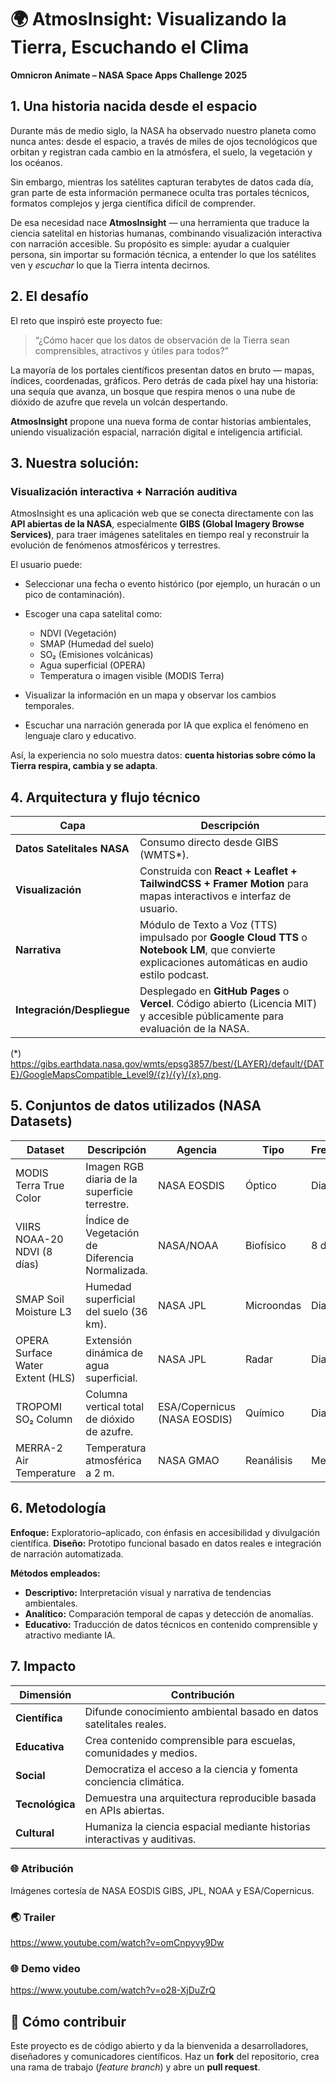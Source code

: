 # 🌍 **AtmosInsight: Visualizando la Tierra, Escuchando el Clima**
**Omnicron Animate – NASA Space Apps Challenge 2025**

## 1. Una historia nacida desde el espacio

Durante más de medio siglo, la NASA ha observado nuestro planeta como nunca antes: desde el espacio, a través de miles de ojos tecnológicos que orbitan y registran cada cambio en la atmósfera, el suelo, la vegetación y los océanos.

Sin embargo, mientras los satélites capturan terabytes de datos cada día, gran parte de esta información permanece oculta tras portales técnicos, formatos complejos y jerga científica difícil de comprender.

De esa necesidad nace **AtmosInsight** — una herramienta que traduce la ciencia satelital en historias humanas, combinando visualización interactiva con narración accesible.
Su propósito es simple: ayudar a cualquier persona, sin importar su formación técnica, a entender lo que los satélites ven y *escuchar* lo que la Tierra intenta decirnos.

## 2. El desafío

El reto que inspiró este proyecto fue:

> “¿Cómo hacer que los datos de observación de la Tierra sean comprensibles, atractivos y útiles para todos?”

La mayoría de los portales científicos presentan datos en bruto — mapas, índices, coordenadas, gráficos.
Pero detrás de cada píxel hay una historia: una sequía que avanza, un bosque que respira menos o una nube de dióxido de azufre que revela un volcán despertando.

**AtmosInsight** propone una nueva forma de contar historias ambientales, uniendo visualización espacial, narración digital e inteligencia artificial.

## 3. Nuestra solución:

### Visualización interactiva + Narración auditiva

AtmosInsight es una aplicación web que se conecta directamente con las **API abiertas de la NASA**, especialmente **GIBS (Global Imagery Browse Services)**, para traer imágenes satelitales en tiempo real y reconstruir la evolución de fenómenos atmosféricos y terrestres.

El usuario puede:

* Seleccionar una fecha o evento histórico (por ejemplo, un huracán o un pico de contaminación).
* Escoger una capa satelital como:

  * NDVI (Vegetación)
  * SMAP (Humedad del suelo)
  * SO₂ (Emisiones volcánicas)
  * Agua superficial (OPERA)
  * Temperatura o imagen visible (MODIS Terra)
* Visualizar la información en un mapa y observar los cambios temporales.
* Escuchar una narración generada por IA que explica el fenómeno en lenguaje claro y educativo.

Así, la experiencia no solo muestra datos: **cuenta historias sobre cómo la Tierra respira, cambia y se adapta**.

## 4. Arquitectura y flujo técnico

| **Capa**                   | **Descripción**                                                                                                                                          |
| -------------------------- | -------------------------------------------------------------------------------------------------------------------------------------------------------- |
| **Datos Satelitales NASA** | Consumo directo desde GIBS (WMTS*).                                                                                                                      |
| **Visualización**          | Construida con **React + Leaflet + TailwindCSS + Framer Motion** para mapas interactivos e interfaz de usuario.                                          |
| **Narrativa**              | Módulo de Texto a Voz (TTS) impulsado por **Google Cloud TTS** o **Notebook LM**, que convierte explicaciones automáticas en audio estilo podcast.       |
| **Integración/Despliegue** | Desplegado en **GitHub Pages** o **Vercel**. Código abierto (Licencia MIT) y accesible públicamente para evaluación de la NASA.                          |

(*) https://gibs.earthdata.nasa.gov/wmts/epsg3857/best/{LAYER}/default/{DATE}/GoogleMapsCompatible_Level9/{z}/{y}/{x}.png.

## 5. Conjuntos de datos utilizados (NASA Datasets)

| **Dataset**                      | **Descripción**                                 | **Agencia**                  | **Tipo**   | **Frecuencia** |
| -------------------------------- | ----------------------------------------------- | ---------------------------- | ---------- | -------------- |
| MODIS Terra True Color           | Imagen RGB diaria de la superficie terrestre.   | NASA EOSDIS                  | Óptico     | Diario         |
| VIIRS NOAA-20 NDVI (8 días)      | Índice de Vegetación de Diferencia Normalizada. | NASA/NOAA                    | Biofísico  | 8 días         |
| SMAP Soil Moisture L3            | Humedad superficial del suelo (36 km).          | NASA JPL                     | Microondas | Diario         |
| OPERA Surface Water Extent (HLS) | Extensión dinámica de agua superficial.         | NASA JPL                     | Radar      | Diario         |
| TROPOMI SO₂ Column               | Columna vertical total de dióxido de azufre.    | ESA/Copernicus (NASA EOSDIS) | Químico    | Diario         |
| MERRA-2 Air Temperature          | Temperatura atmosférica a 2 m.                  | NASA GMAO                    | Reanálisis | Mensual        |

## 6. Metodología

**Enfoque:** Exploratorio–aplicado, con énfasis en accesibilidad y divulgación científica.
**Diseño:** Prototipo funcional basado en datos reales e integración de narración automatizada.

**Métodos empleados:**

* **Descriptivo:** Interpretación visual y narrativa de tendencias ambientales.
* **Analítico:** Comparación temporal de capas y detección de anomalías.
* **Educativo:** Traducción de datos técnicos en contenido comprensible y atractivo mediante IA.

## 7. Impacto

| **Dimensión**   | **Contribución**                                                          |
| --------------- | ------------------------------------------------------------------------- |
| **Científica**  | Difunde conocimiento ambiental basado en datos satelitales reales.        |
| **Educativa**   | Crea contenido comprensible para escuelas, comunidades y medios.          |
| **Social**      | Democratiza el acceso a la ciencia y fomenta conciencia climática.        |
| **Tecnológica** | Demuestra una arquitectura reproducible basada en APIs abiertas.          |
| **Cultural**    | Humaniza la ciencia espacial mediante historias interactivas y auditivas. |

### 🌐 Atribución

Imágenes cortesía de NASA EOSDIS GIBS, JPL, NOAA y ESA/Copernicus.

### 🌏 Trailer

https://www.youtube.com/watch?v=omCnpyvy9Dw

### 🌐 Demo video

https://www.youtube.com/watch?v=o28-XjDuZrQ

## 🚀 Cómo contribuir

Este proyecto es de código abierto y da la bienvenida a desarrolladores, diseñadores y comunicadores científicos.
Haz un **fork** del repositorio, crea una rama de trabajo (*feature branch*) y abre un **pull request**.
